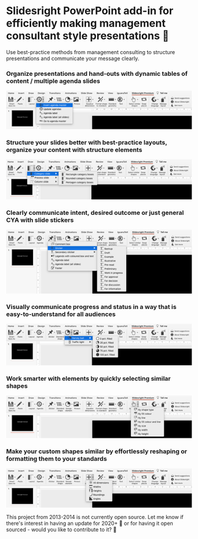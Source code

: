 # Slidesright PowerPoint add-in for efficiently making management consultant style presentations :rocket:

Use best-practice methods from management consulting to structure presentations and communicate your message clearly.

### Organize presentations and hand-outs with dynamic tables of content / multiple agenda slides

![Agenda slides](./img/AgendaSlides.png)

### Structure your slides better with best-practice layouts, organize your content with structure elements

![Organize in categories](./img/CategoryBoxes.png)


### Clearly communicate intent, desired outcome or just general CYA with slide stickers

![Put stickers on slides](./img/Stickers.png)


### Visually communicate progress and status in a way that is easy-to-understand for all audiences

![Harvey balls show progress or status](./img/HarveyBall.png)


### Work smarter with elements by quickly selecting similar shapes

![Quickly select similar shapes](./img/SelectSimilar.png)


### Make your custom shapes similar by effortlessly reshaping or formatting them to your standards 

![Quickly equalize shapes](./img/SmartEqualize.png)


This project from 2013-2014 is not currently open source. Let me know if there's interest in having an update for 2020+ :dizzy: or for having it open sourced - would you like to contribute to it? :star_struck:

